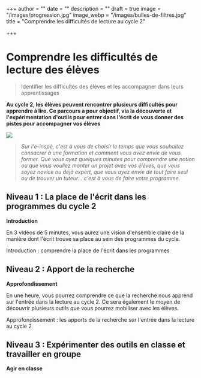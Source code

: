 +++
author = ""
date = ""
description = ""
draft = true
image = "/images/progression.jpg"
image_webp = "/images/bulles-de-filtres.jpg"
title = "Comprendre les difficultés de lecture au cycle 2"

+++
# Comprendre les difficultés de lecture des élèves

> Identifier les difficultés des élèves et les accompagner dans leurs apprentissages

**Au cycle 2, les élèves peuvent rencontrer plusieurs difficultés pour apprendre à lire. Ce parcours a pour objectif, via la découverte et l'expérimentation d'outils pour entrer dans l'écrit de vous donner des pistes pour accompagner vos élèves**

![](/images/progression.jpg)

> _Sur l'e-inspé, c'est à vous de choisir le temps que vous souhaitez consacrer à une formation et comment vous avez envie de vous former. Que vous ayez quelques minutes pour comprendre une notion ou que vous vouliez monter un projet avec vos élèves, que vous soyez novice ou déjà expert, que vous ayez envie de tout faire seul ou de trouver un tuteur... c'est à vous de faire votre programme._

## Niveau 1 : La place de l'écrit dans les programmes du cycle 2

**Introduction**

En 3 vidéos de 5 minutes, vous aurez une vision d'ensemble claire de la manière dont l'écrit trouve sa place au sein des programmes du cycle. 

Introduction : comprendre la place de l'écrit dans les programmes

## Niveau 2 : Apport de la recherche

**Approfondissement**

En une heure, vous pourrez comprendre ce que la recherche nous apprend sur l'entrée dans la lecture au cycle 2. Ce sera également le moyen de découvrir plusieurs outils que vous pourrez mobiliser avec les élèves.

Approfondissement : les apports de la recherche sur l'entrée dans la lecture au cycle 2

## Niveau 3 : Expérimenter des outils en classe et travailler en groupe

**Agir en classe**
